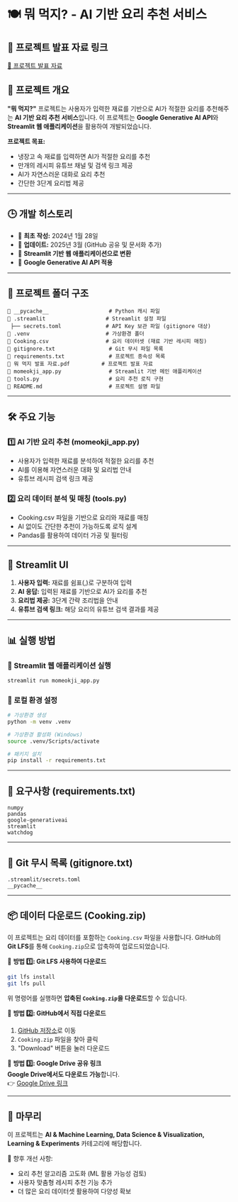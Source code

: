 # 🍽️ 뭐 먹지? - AI 기반 요리 추천 서비스

## 📌 프로젝트 발표 자료 링크
[📄 프로젝트 발표 자료](https://github.com/yonghwadragon/momeokji/blob/main/%EB%AD%90%EB%A8%B9%EC%A7%80%EB%B0%9C%ED%91%9C%EC%9E%90%EB%A3%8C.pdf)

## 📌 프로젝트 개요
**"뭐 먹지?"** 프로젝트는 사용자가 입력한 재료를 기반으로 AI가 적절한 요리를 추천해주는 **AI 기반 요리 추천 서비스**입니다.
이 프로젝트는 **Google Generative AI API**와 **Streamlit 웹 애플리케이션**을 활용하여 개발되었습니다.

**프로젝트 목표:**
- 냉장고 속 재료를 입력하면 AI가 적절한 요리를 추천
- 만개의 레시피 유튜브 채널 및 검색 링크 제공
- AI가 자연스러운 대화로 요리 추천
- 간단한 3단계 요리법 제공

---

## 🕒 개발 히스토리
- 📌 **최초 작성:** 2024년 1월 28일
- 📌 **업데이트:** 2025년 3월 (GitHub 공유 및 문서화 추가)
- 📌 **Streamlit 기반 웹 애플리케이션으로 변환**
- 📌 **Google Generative AI API 적용**

---

## 📂 프로젝트 폴더 구조
```
📂 __pycache__                   # Python 캐시 파일
📂 .streamlit                   # Streamlit 설정 파일
 ├── secrets.toml              # API Key 보관 파일 (gitignore 대상)
📂 .venv                        # 가상환경 폴더
📄 Cooking.csv                  # 요리 데이터셋 (재료 기반 레시피 매칭)
📄 gitignore.txt                 # Git 무시 파일 목록
📄 requirements.txt              # 프로젝트 종속성 목록
📄 뭐 먹지 발표 자료.pdf          # 프로젝트 발표 자료
📄 momeokji_app.py               # Streamlit 기반 메인 애플리케이션
📄 tools.py                      # 요리 추천 로직 구현
📄 README.md                     # 프로젝트 설명 파일
```

---

## 🛠 주요 기능
### 1️⃣ AI 기반 요리 추천 (momeokji_app.py)
- 사용자가 입력한 재료를 분석하여 적절한 요리를 추천
- AI를 이용해 자연스러운 대화 및 요리법 안내
- 유튜브 레시피 검색 링크 제공

### 2️⃣ 요리 데이터 분석 및 매칭 (tools.py)
- Cooking.csv 파일을 기반으로 요리와 재료를 매칭
- AI 없이도 간단한 추천이 가능하도록 로직 설계
- Pandas를 활용하여 데이터 가공 및 필터링

---

## 🎨 Streamlit UI
1. **사용자 입력:** 재료를 쉼표(,)로 구분하여 입력
2. **AI 응답:** 입력된 재료를 기반으로 AI가 요리를 추천
3. **요리법 제공:** 3단계 간략 조리법을 안내
4. **유튜브 검색 링크:** 해당 요리의 유튜브 검색 결과를 제공

---

## 📊 실행 방법
### 📌 Streamlit 웹 애플리케이션 실행
```bash
streamlit run momeokji_app.py
```

### 📌 로컬 환경 설정
```bash
# 가상환경 생성
python -m venv .venv

# 가상환경 활성화 (Windows)
source .venv/Scripts/activate

# 패키지 설치
pip install -r requirements.txt
```

---

## 📜 요구사항 (requirements.txt)
```
numpy
pandas
google-generativeai
streamlit
watchdog
```

---

## 🛑 Git 무시 목록 (gitignore.txt)
```
.streamlit/secrets.toml
__pycache__
```
---

## 📦 데이터 다운로드 (Cooking.zip)

이 프로젝트는 요리 데이터를 포함하는 `Cooking.csv` 파일을 사용합니다. 
GitHub의 **Git LFS**를 통해 `Cooking.zip`으로 압축하여 업로드되었습니다.

🔹 **방법 1️⃣: Git LFS 사용하여 다운로드**
```bash
git lfs install
git lfs pull
```
위 명령어를 실행하면 **압축된 `Cooking.zip`을 다운로드**할 수 있습니다.

🔹 **방법 2️⃣: GitHub에서 직접 다운로드**
1. [GitHub 저장소](https://github.com/yonghwadragon/momeokji)로 이동  
2. `Cooking.zip` 파일을 찾아 클릭  
3. "Download" 버튼을 눌러 다운로드

🔹 **방법 3️⃣: Google Drive 공유 링크**  
**Google Drive에서도 다운로드 가능**합니다.  
👉 [Google Drive 링크](https://drive.google.com/file/d/1XxlPZNWRVqrzKsTKRcMZNVl6qOEfg4dN/view?usp=sharing)

---

## 🚀 마무리
이 프로젝트는 **AI & Machine Learning, Data Science & Visualization, Learning & Experiments** 카테고리에 해당합니다.

📌 향후 개선 사항:
- 요리 추천 알고리즘 고도화 (ML 활용 가능성 검토)
- 사용자 맞춤형 레시피 추천 기능 추가
- 더 많은 요리 데이터셋 활용하여 다양성 확보

